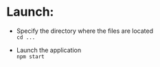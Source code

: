 # Launch:
- Specify the directory where the files are located  
`cd ...`

- Launch the application  
`npm start`
